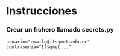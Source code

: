 # Instrucciones
### Crear un fichero llamado secrets.py


```
usuario="emailg@itsqmet.edu.ec"
contrasenia="Itsqmet..."
```